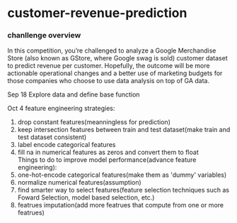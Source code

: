 # customer-revenue-prediction

### chanllenge overview
In this competition, you’re challenged to analyze a Google Merchandise Store (also known as GStore, where Google swag is sold) customer dataset to predict revenue per customer. Hopefully, the outcome will be more actionable operational changes and a better use of marketing budgets for those companies who choose to use data analysis on top of GA data.

Sep 18
Explore data and define base function

Oct 4
feature engineering strategies:    
1. drop constant features(meanningless for prediction)    
2. keep intersection features between train and test dataset(make train and test dataset consistent)    
3. label encode categorical features    
4. fill na in numerical features as zeros and convert them to float    
Things to do to improve model performance(advance feature engineering):       
1. one-hot-encode categorical features(make them as 'dummy' variables)    
2. normalize numerical features(assumption)    
3. find smarter way to select features(feature selection techniques such as Foward Selection, model based selection, etc.)    
4. featrues imputation(add more featrues that compute from one or more featrues)
